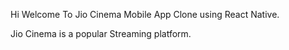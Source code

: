 Hi Welcome To Jio Cinema Mobile App Clone using React Native.

Jio Cinema is a popular Streaming platform.


